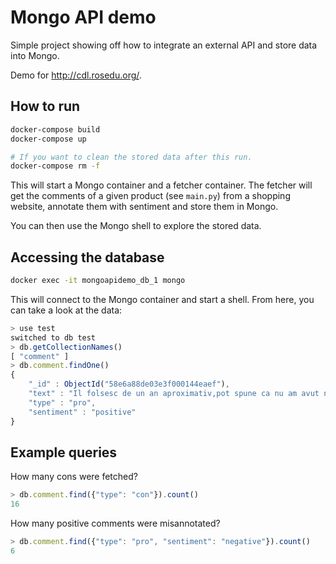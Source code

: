 # Mongo API demo

Simple project showing off how to integrate an external API and store data
into Mongo.

Demo for http://cdl.rosedu.org/.


## How to run

```bash
docker-compose build
docker-compose up

# If you want to clean the stored data after this run.
docker-compose rm -f
```

This will start a Mongo container and a fetcher container. The fetcher will
get the comments of a given product (see `main.py`) from a shopping website,
annotate them with sentiment and store them in Mongo.

You can then use the Mongo shell to explore the stored data.

## Accessing the database

```bash
docker exec -it mongoapidemo_db_1 mongo
```

This will connect to the Mongo container and start a shell. From here, you can
take a look at the data:

```javascript
> use test
switched to db test
> db.getCollectionNames()
[ "comment" ]
> db.comment.findOne()
{
	"_id" : ObjectId("58e6a88de03e3f000144eaef"),
	"text" : "Il folsesc de un an aproximativ,pot spune ca nu am avut nici cea mai mica problema cu el, reda toate pozele/filmele. L-am folosit si pe un ps3, merge excelent. Foarte multumit",
	"type" : "pro",
	"sentiment" : "positive"
}
```

## Example queries

How many cons were fetched?

```javascript
> db.comment.find({"type": "con"}).count()
16
```

How many positive comments were misannotated?

```javascript
> db.comment.find({"type": "pro", "sentiment": "negative"}).count()
6
```

